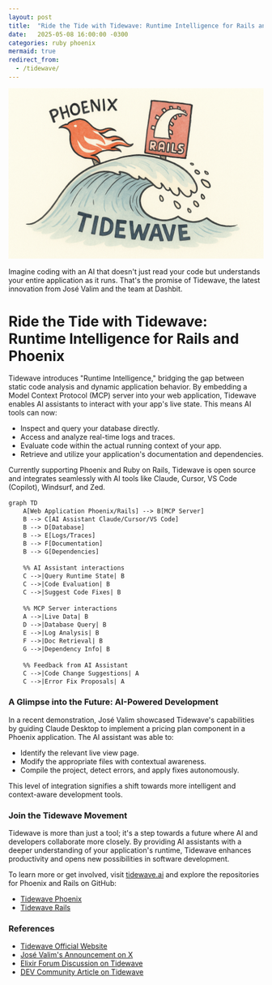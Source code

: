 ```yaml
---
layout: post
title:  "Ride the Tide with Tidewave: Runtime Intelligence for Rails and Phoenix"
date:   2025-05-08 16:00:00 -0300
categories: ruby phoenix
mermaid: true
redirect_from: 
  - /tidewave/
---
```


<img src="/assets/images/tidewave.png" alt="Meet the Tidewave AI Assistant">

Imagine coding with an AI that doesn't just read your code but understands your entire application as it runs. That's the promise of Tidewave, the latest innovation from José Valim and the team at Dashbit.


# **Ride the Tide with Tidewave: Runtime Intelligence for Rails and Phoenix**

Tidewave introduces "Runtime Intelligence," bridging the gap between static code analysis and dynamic application behavior. By embedding a Model Context Protocol (MCP) server into your web application, Tidewave enables AI assistants to interact with your app's live state. This means AI tools can now:

* Inspect and query your database directly.
* Access and analyze real-time logs and traces.
* Evaluate code within the actual running context of your app.
* Retrieve and utilize your application's documentation and dependencies.

Currently supporting Phoenix and Ruby on Rails, Tidewave is open source and integrates seamlessly with AI tools like Claude, Cursor, VS Code (Copilot), Windsurf, and Zed.

```mermaid!
graph TD
    A[Web Application Phoenix/Rails] --> B[MCP Server]
    B --> C[AI Assistant Claude/Cursor/VS Code]
    B --> D[Database]
    B --> E[Logs/Traces]
    B --> F[Documentation]
    B --> G[Dependencies]
    
    %% AI Assistant interactions
    C -->|Query Runtime State| B
    C -->|Code Evaluation| B
    C -->|Suggest Code Fixes| B
    
    %% MCP Server interactions
    A -->|Live Data| B
    D -->|Database Query| B
    E -->|Log Analysis| B
    F -->|Doc Retrieval| B
    G -->|Dependency Info| B
    
    %% Feedback from AI Assistant
    C -->|Code Change Suggestions| A
    C -->|Error Fix Proposals| A
```


### A Glimpse into the Future: AI-Powered Development

In a recent demonstration, José Valim showcased Tidewave's capabilities by guiding Claude Desktop to implement a pricing plan component in a Phoenix application. The AI assistant was able to:

* Identify the relevant live view page.
* Modify the appropriate files with contextual awareness.
* Compile the project, detect errors, and apply fixes autonomously.

This level of integration signifies a shift towards more intelligent and context-aware development tools.


### Join the Tidewave Movement

Tidewave is more than just a tool; it's a step towards a future where AI and developers collaborate more closely. By providing AI assistants with a deeper understanding of your application's runtime, Tidewave enhances productivity and opens new possibilities in software development.

To learn more or get involved, visit [tidewave.ai](https://tidewave.ai) and explore the repositories for Phoenix and Rails on GitHub:
- [Tidewave Phoenix](https://github.com/tidewave-ai/tidewave_phoenix)
- [Tidewave Rails](https://github.com/tidewave-ai/tidewave_rails)

### References

* [Tidewave Official Website](https://tidewave.ai)
* [José Valim's Announcement on X](https://x.com/josevalim/status/1917296901268910405)
* [Elixir Forum Discussion on Tidewave](https://elixirforum.com/t/tidewave-has-just-been-announced-by-jose-valim/70674)
* [DEV Community Article on Tidewave](https://dev.to/adolfont/tidewave-connecting-web-apps-to-ai-powered-development-248h)
